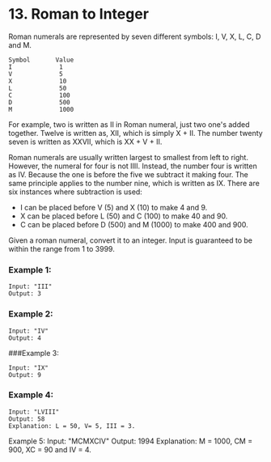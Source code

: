 # 13. Roman to Integer

Roman numerals are represented by seven different symbols: I, V, X, L, C, D and M.

```
Symbol       Value
I             1
V             5
X             10
L             50
C             100
D             500
M             1000
```

For example, two is written as II in Roman numeral, just two one's added together. Twelve is written as, XII, which is simply X + II. The number twenty seven is written as XXVII, which is XX + V + II.

Roman numerals are usually written largest to smallest from left to right. However, the numeral for four is not IIII. Instead, the number four is written as IV. Because the one is before the five we subtract it making four. The same principle applies to the number nine, which is written as IX. There are six instances where subtraction is used:

* I can be placed before V (5) and X (10) to make 4 and 9.
* X can be placed before L (50) and C (100) to make 40 and 90.
* C can be placed before D (500) and M (1000) to make 400 and 900.

Given a roman numeral, convert it to an integer. Input is guaranteed to be within the range from 1 to 3999.

### Example 1:

```
Input: "III"
Output: 3
```

### Example 2:

```
Input: "IV"
Output: 4
```

###Example 3:

```
Input: "IX"
Output: 9
```

### Example 4:

```
Input: "LVIII"
Output: 58
Explanation: L = 50, V= 5, III = 3.
```

Example 5:
Input: "MCMXCIV"
Output: 1994
Explanation: M = 1000, CM = 900, XC = 90 and IV = 4.